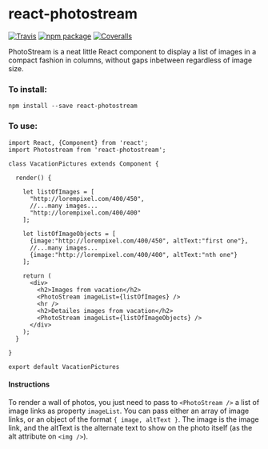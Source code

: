 # react-photostream

[![Travis][build-badge]][build]
[![npm package][npm-badge]][npm]
[![Coveralls][coveralls-badge]][coveralls]

PhotoStream is a neat little React component to display a list of images in a compact fashion in columns, without gaps inbetween regardless of image size.

### To install:
```
npm install --save react-photostream
```


### To use:

```
import React, {Component} from 'react';
import Photostream from 'react-photostream';

class VacationPictures extends Component {
  
  render() {

    let listOfImages = [
      "http://lorempixel.com/400/450",
      //...many images...
      "http://lorempixel.com/400/400"
    ];

    let listOfImageObjects = [
      {image:"http://lorempixel.com/400/450", altText:"first one"},
      //...many images...
      {image:"http://lorempixel.com/400/400", altText:"nth one"}
    ];

    return (
      <div>
        <h2>Images from vacation</h2>
        <PhotoStream imageList={listOfImages} />
        <hr />
        <h2>Detailes images from vacation</h2>
        <PhotoStream imageList={listOfImageObjects} />
      </div>
    );
  }

}

export default VacationPictures
```

#### Instructions
To render a wall of photos, you just need to pass to `<PhotoStream />` a list of image links as property `imageList`. You can pass either an array of image links, or an object of the format `{ image, altText }`. The image is the image link, and the altText is the alternate text to show on the photo itself (as the alt attribute on `<img />`).

[build-badge]: https://img.shields.io/travis/SammyIsra/photostream-react/master.png?style=flat-square
[build]: https://travis-ci.org/SammyIsra/photostream-react

[npm-badge]: https://img.shields.io/npm/v/react-photostream.png?style=flat-square
[npm]: https://www.npmjs.org/package/react-photostream

[coveralls-badge]: https://img.shields.io/coveralls/user/repo/master.png?style=flat-square
[coveralls]: https://coveralls.io/github/user/repo

